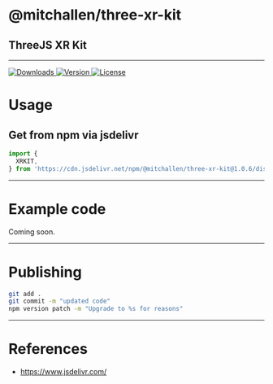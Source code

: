 # @mitchallen/three-xr-kit
ThreeJS XR Kit
--

* * * 

<p align="left">
  <a href="https://npmjs.org/package/three-xr-kit">
    <img src="http://img.shields.io/npm/dt/three-xr-kit.svg?style=flat-square" alt="Downloads">
  </a>
  <a href="https://npmjs.org/package/three-xr-kit">
    <img src="http://img.shields.io/npm/v/three-xr-kit.svg?style=flat-square" alt="Version">
  </a>
  <a href="https://npmjs.com/package/aframe-maze-component">
    <img src="https://img.shields.io/npm/l/three-xr-kit.svg?style=flat-square" alt="License"></a>
  </a>
</p>

# Usage

## Get from npm via jsdelivr 

```js
import {
  XRKIT,
} from 'https://cdn.jsdelivr.net/npm/@mitchallen/three-xr-kit@1.0.6/dist/three-xr-kit.modern.js'
```

* * *

# Example code

Coming soon.

* * *

# Publishing

```sh
git add .
git commit -m "updated code"
npm version patch -m "Upgrade to %s for reasons"
```

* * * 

# References

* https://www.jsdelivr.com/

